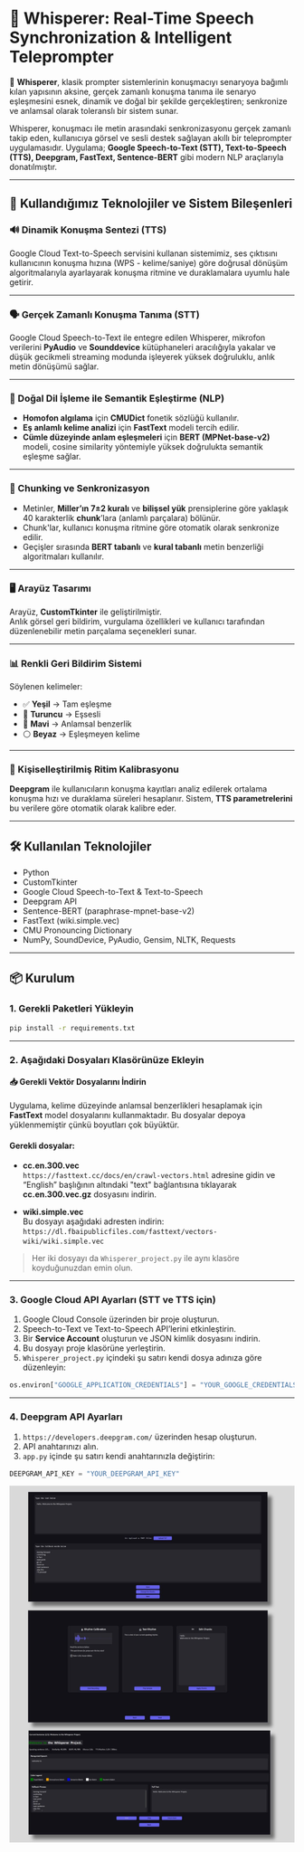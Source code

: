 # 📘 Whisperer: Real-Time Speech Synchronization & Intelligent Teleprompter

📌 **Whisperer**, klasik prompter sistemlerinin konuşmacıyı senaryoya bağımlı kılan yapısının aksine, gerçek zamanlı konuşma tanıma ile senaryo eşleşmesini esnek, dinamik ve doğal bir şekilde gerçekleştiren; senkronize ve anlamsal olarak toleranslı bir sistem sunar.

Whisperer, konuşmacı ile metin arasındaki senkronizasyonu gerçek zamanlı takip eden, kullanıcıya görsel ve sesli destek sağlayan akıllı bir teleprompter uygulamasıdır. Uygulama; **Google Speech-to-Text (STT), Text-to-Speech (TTS), Deepgram, FastText, Sentence-BERT** gibi modern NLP araçlarıyla donatılmıştır.

---

## 🧩 Kullandığımız Teknolojiler ve Sistem Bileşenleri

### 🔊 Dinamik Konuşma Sentezi (TTS)

Google Cloud Text-to-Speech servisini kullanan sistemimiz, ses çıktısını kullanıcının konuşma hızına (WPS - kelime/saniye) göre doğrusal dönüşüm algoritmalarıyla ayarlayarak konuşma ritmine ve duraklamalara uyumlu hale getirir.

---

### 🗣️ Gerçek Zamanlı Konuşma Tanıma (STT)

Google Cloud Speech-to-Text ile entegre edilen Whisperer, mikrofon verilerini **PyAudio** ve **Sounddevice** kütüphaneleri aracılığıyla yakalar ve düşük gecikmeli streaming modunda işleyerek yüksek doğruluklu, anlık metin dönüşümü sağlar.

---

### 🧠 Doğal Dil İşleme ile Semantik Eşleştirme (NLP)

- **Homofon algılama** için **CMUDict** fonetik sözlüğü kullanılır.  
- **Eş anlamlı kelime analizi** için **FastText** modeli tercih edilir.  
- **Cümle düzeyinde anlam eşleşmeleri** için **BERT (MPNet-base-v2)** modeli, cosine similarity yöntemiyle yüksek doğrulukta semantik eşleşme sağlar.

---

### 🧩 Chunking ve Senkronizasyon

- Metinler, **Miller’ın 7±2 kuralı** ve **bilişsel yük** prensiplerine göre yaklaşık 40 karakterlik **chunk**’lara (anlamlı parçalara) bölünür.
- Chunk'lar, kullanıcı konuşma ritmine göre otomatik olarak senkronize edilir.
- Geçişler sırasında **BERT tabanlı** ve **kural tabanlı** metin benzerliği algoritmaları kullanılır.

---

### 🖥️ Arayüz Tasarımı

Arayüz, **CustomTkinter** ile geliştirilmiştir.  
Anlık görsel geri bildirim, vurgulama özellikleri ve kullanıcı tarafından düzenlenebilir metin parçalama seçenekleri sunar.

---

### 📊 Renkli Geri Bildirim Sistemi

Söylenen kelimeler:

- ✅ **Yeşil** → Tam eşleşme  
- 🔶 **Turuncu** → Eşsesli  
- 🔵 **Mavi** → Anlamsal benzerlik  
- ⚪ **Beyaz** → Eşleşmeyen kelime  

---

### 🎵 Kişiselleştirilmiş Ritim Kalibrasyonu

**Deepgram** ile kullanıcıların konuşma kayıtları analiz edilerek ortalama konuşma hızı ve duraklama süreleri hesaplanır. Sistem, **TTS parametrelerini** bu verilere göre otomatik olarak kalibre eder.

---

## 🛠 Kullanılan Teknolojiler

- Python  
- CustomTkinter  
- Google Cloud Speech-to-Text & Text-to-Speech  
- Deepgram API  
- Sentence-BERT (paraphrase-mpnet-base-v2)  
- FastText (wiki.simple.vec)  
- CMU Pronouncing Dictionary  
- NumPy, SoundDevice, PyAudio, Gensim, NLTK, Requests  

---

## 📦 Kurulum

### 1. Gerekli Paketleri Yükleyin

```bash
pip install -r requirements.txt
```

---

### 2. Aşağıdaki Dosyaları Klasörünüze Ekleyin

#### 📥 Gerekli Vektör Dosyalarını İndirin

Uygulama, kelime düzeyinde anlamsal benzerlikleri hesaplamak için **FastText** model dosyalarını kullanmaktadır. Bu dosyalar depoya yüklenmemiştir çünkü boyutları çok büyüktür.

#### Gerekli dosyalar:

- **cc.en.300.vec**  
  `https://fasttext.cc/docs/en/crawl-vectors.html` adresine gidin ve “English” başlığının altındaki "text" bağlantısına tıklayarak **cc.en.300.vec.gz** dosyasını indirin.

- **wiki.simple.vec**  
  Bu dosyayı aşağıdaki adresten indirin:  
  `https://dl.fbaipublicfiles.com/fasttext/vectors-wiki/wiki.simple.vec`

> Her iki dosyayı da `Whisperer_project.py` ile aynı klasöre koyduğunuzdan emin olun.

---

### 3. Google Cloud API Ayarları (STT ve TTS için)

1. Google Cloud Console üzerinden bir proje oluşturun.  
2. Speech-to-Text ve Text-to-Speech API’lerini etkinleştirin.  
3. Bir **Service Account** oluşturun ve JSON kimlik dosyasını indirin.  
4. Bu dosyayı proje klasörüne yerleştirin.  
5. `Whisperer_project.py` içindeki şu satırı kendi dosya adınıza göre düzenleyin:

```python
os.environ["GOOGLE_APPLICATION_CREDENTIALS"] = "YOUR_GOOGLE_CREDENTIALS_JSON_PATH.json"
```

---

### 4. Deepgram API Ayarları

1. `https://developers.deepgram.com/` üzerinden hesap oluşturun.  
2. API anahtarınızı alın.  
3. `app.py` içinde şu satırı kendi anahtarınızla değiştirin:

```python
DEEPGRAM_API_KEY = "YOUR_DEEPGRAM_API_KEY"
```

![Uygulama Ekran Görüntüsü](images.jpeg)
